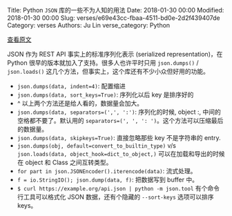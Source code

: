 Title: Python `JSON` 库的一些不为人知的用法
Date: 2018-01-30 00:00
Modified: 2018-01-30 00:00
Slug: verses/e69e43cc-fbaa-4511-bd0e-2d2f439407de
Category: verses
Authors: Ju Lin
verse_category: Python

[查看原文](https://pymotw.com/3/json/)

JSON 作为 REST API 事实上的标准序列化表示 (serialized representation)，在 Python 很早的版本就加入了支持。很多人也许平时只用 `json.dumps()` / `json.loads()` 这几个方法，但事实上，这个库还有不少小众但好用的功能。

* `json.dumps(data, indent=4)`: 配置缩进
* `json.dumps(data, sort_keys=True)`: 序列化以后 key 是排序好的
* ^ 以上两个方法还是给人看的，数据量会加大。
* `json.dumps(data, separators=(',', ':')`: 序列化的时候, object :, 中间的空格都不要了。默认用的 `separators=(', ', ': ')`。这个方法可以压缩最后的数据量。
* `json.dumps(data, skipkeys=True)`: 直接忽略那些 key 不是字符串的 entry.
* `json.dumps(obj, default=convert_to_builtin_type)` v/s `json.loads(data, object_hook=dict_to_object,)` 可以在加载和导出的时候在 object 和 Class 之间互转类型。
* `for part in json.JSONEncoder().iterencode(data)`: 流式处理。
* `f = io.StringIO(); json.dump(data, f)`: 把数据写到 buffer 中。
* `$ curl https://example.org/api.json | python -m json.tool` 有个命令行工具可以格式化 JSON 数据，还有个隐藏的 `--sort-keys` 选项可以排序 keys。